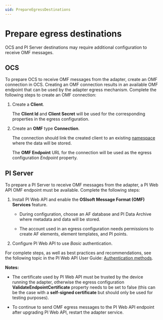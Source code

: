 ```yaml
---
uid: PrepareEgressDestinations
---
```


# Prepare egress destinations

OCS and PI Server destinations may require additional configuration to receive OMF messages.

## OCS

To prepare OCS to receive OMF messages from the adapter, create an OMF connection in OCS. Creating an OMF connection results in an available OMF endpoint that can be used by the adapter egress mechanism. Complete the following steps to create an OMF connection:

1. Create a **Client**.

   The **Client Id** and **Client Secret** will be used for the corresponding properties in the egress configuration.

2. Create an **OMF** type **Connection**.

   The connection should link the created client to an existing [namespace](https://docs.osisoft.com/bundle/ocs/page/set-up/namespaces/namespaces-concept.html) where the data will be stored.

   The **OMF Endpoint** URL for the connection will be used as the egress configuration *Endpoint* property.

## PI Server

To prepare a PI Server to receive OMF messages from the adapter, a PI Web API OMF endpoint must be available. Complete the following steps:

1. Install PI Web API and enable the **OSIsoft Message Format (OMF) Services** feature.
    
    - During configuration, choose an AF database and PI Data Archive where metadata and data will be stored.

    - The account used in an egress configuration needs permissions to create AF elements, element templates, and PI points.

2. Configure PI Web API to use *Basic* authentication.

 For complete steps, as well as best practices and recommendations, see the following topic in the PI Web API User Guide: [Authentication methods](https://docs.osisoft.com/bundle/pi-web-api/page/authentication-methods.html).

**Notes:**

- The certificate used by PI Web API must be trusted by the device running the adapter, otherwise the egress configuration **ValidateEndpointCertificate** property needs to be set to false (this can be the case with a **self-signed certificate** but should only be used for testing purposes).

- To continue to send OMF egress messages to the PI Web API endpoint after upgrading PI Web API, restart the adapter service.
